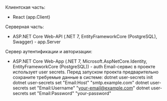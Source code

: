 Клиентская часть:
  - React (app.Client)

Серверная часть:
  - ASP.NET Core Web-API (.NET 7, EntityFrameworkCore (PostgreSQL), Swagger) - app.Server

Сервер аутентификации и авторизации:
  - ASP.NET Core Web-App (.NET 7, Microsoft.AspNetCore.Identity, EntityFrameworkCore (PostgreSQL)) - auth
Email-сервис в проекте использует user secrets. Перед запуском проекта предварительно сохраните требуемые данные в системе:
dotnet user-secrets init
dotnet user-secrets set "Email:Host" "smtp.example.com"
dotnet user-secrets set "Email:Username" "your-email@example.com"
dotnet user-secrets set "Email:Password" "your-password"
